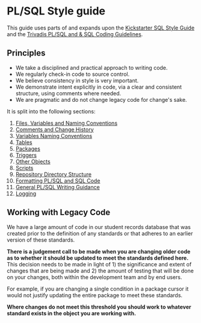 # PL/SQL Style guide

This guide uses parts of and expands upon  the [Kickstarter SQL Style Guide](https://gist.github.com/fredbenenson/7bb92718e19138c20591) and the [Trivadis PL/SQL and & SQL Coding Guidelines](https://trivadis.github.io/plsql-and-sql-coding-guidelines/v4.2/).

## Principles

* We take a disciplined and practical approach to writing code.
* We regularly check-in code to source control.
* We believe consistency in style is very important.
* We demonstrate intent explicitly in code, via a clear and consistent structure, using comments where needed.
* We are pragmatic and do not change legacy code for change's sake.

It is split into the following sections:

1. [Files, Variables and Naming Conventions](pl_sql_naming_conventions.md)
2. [Comments and Change History](pl_sql_comments_history.md)
3. [Variables Naming Conventions](pl_sql_naming_conventions.md)
4. [Tables](pl_sql_tables.md)
5. [Packages](pl_sql_packages.md)
6. [Triggers](pl_sql_triggers.md)
7. [Other Objects](pl_sql_other_objects.md)
8. [Scripts](pl_sql_scripts.md)
9. [Repository Directory Structure](pl_sql_repo_structure.md) 
11. [Formatting PL/SQL and SQL Code](pl_sql_fomatting_code.md)
12. [General PL/SQL Writing Guidance](pl_sql_general_guidance.md)
13. [Logging](pl_sql_logging.md)

## Working with Legacy Code

We have a large amount of code in our student records database that was created prior to the definition of any standards or that adheres to an earlier version of these standards. 

**There is a judgement call to be made when you are changing older code as to whether it should be updated to meet the standards defined here.** This decision needs to be made in light of 1) the significance and extent of changes that are being made and 2) the amount of testing that will be done on your changes, both within the development team and by end users. 

For example, if you are changing a single condition in a package cursor it would not justify updating the entire package to meet these standards.

**Where changes do not meet this threshold you should work to whatever standard exists in the object you are working with.** 
